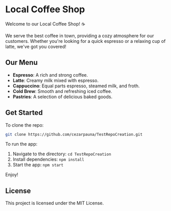 # Local Coffee Shop

Welcome to our Local Coffee Shop! ☕

We serve the best coffee in town, providing a cozy atmosphere for our customers. Whether you're looking for a quick espresso or a relaxing cup of latte, we've got you covered!

## Our Menu
- **Espresso**: A rich and strong coffee.
- **Latte**: Creamy milk mixed with espresso.
- **Cappuccino**: Equal parts espresso, steamed milk, and froth.
- **Cold Brew**: Smooth and refreshing iced coffee.
- **Pastries**: A selection of delicious baked goods.

## Get Started
To clone the repo:
```bash
git clone https://github.com/cezarpauna/TestRepoCreation.git
```

To run the app:
1. Navigate to the directory: `cd TestRepoCreation`
2. Install dependencies: `npm install`
3. Start the app: `npm start`

Enjoy!

## License
This project is licensed under the MIT License.